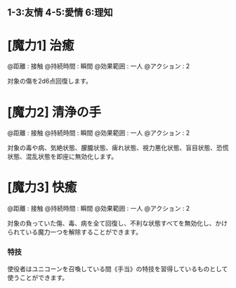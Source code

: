 ## 1-3:友情	4-5:愛情	6:理知

# [魔力1] 治癒

@距離 : 接触	@持続時間 : 瞬間	@効果範囲 : 一人	@アクション : 2

対象の傷を2d6点回復します。

# [魔力2] 清浄の手

@距離 : 接触	@持続時間 : 瞬間	@効果範囲 : 一人	@アクション : 2

対象の毒や病、気絶状態、朦朧状態、痺れ状態、視力悪化状態、盲目状態、恐慌状態、混乱状態を即座に無効化します。

# [魔力3] 快癒

@距離 : 接触	@持続時間 : 瞬間	@効果範囲 : 一人	@アクション : 2

対象の負っていた傷、毒、病を全て回復し、不利な状態すべてを無効化し、かけられている魔力一つを解除することができます。

### 特技

使役者はユニコーンを召喚している間《手当》の特技を習得しているものとして使うことができます。
